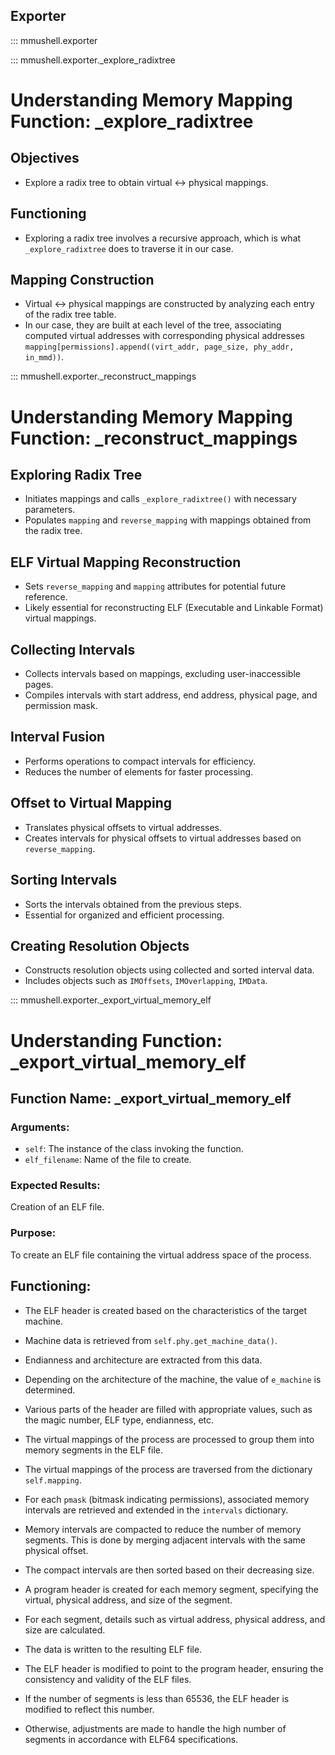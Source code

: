## Exporter

::: mmushell.exporter

::: mmushell.exporter._explore_radixtree
# Understanding Memory Mapping Function: _explore_radixtree

## Objectives

- Explore a radix tree to obtain virtual <-> physical mappings.

## Functioning

- Exploring a radix tree involves a recursive approach, which is what `_explore_radixtree` does to traverse it in our case.

## Mapping Construction

- Virtual <-> physical mappings are constructed by analyzing each entry of the radix tree table.
- In our case, they are built at each level of the tree, associating computed virtual addresses with corresponding physical addresses `mapping[permissions].append((virt_addr, page_size, phy_addr, in_mmd))`.

::: mmushell.exporter._reconstruct_mappings
# Understanding Memory Mapping Function: _reconstruct_mappings

## Exploring Radix Tree

- Initiates mappings and calls `_explore_radixtree()` with necessary parameters.
- Populates `mapping` and `reverse_mapping` with mappings obtained from the radix tree.

## ELF Virtual Mapping Reconstruction

- Sets `reverse_mapping` and `mapping` attributes for potential future reference.
- Likely essential for reconstructing ELF (Executable and Linkable Format) virtual mappings.

## Collecting Intervals

- Collects intervals based on mappings, excluding user-inaccessible pages.
- Compiles intervals with start address, end address, physical page, and permission mask.

## Interval Fusion

- Performs operations to compact intervals for efficiency.
- Reduces the number of elements for faster processing.

## Offset to Virtual Mapping

- Translates physical offsets to virtual addresses.
- Creates intervals for physical offsets to virtual addresses based on `reverse_mapping`.

## Sorting Intervals

- Sorts the intervals obtained from the previous steps.
- Essential for organized and efficient processing.

## Creating Resolution Objects

- Constructs resolution objects using collected and sorted interval data.
- Includes objects such as `IMOffsets`, `IMOverlapping`, `IMData`.

::: mmushell.exporter._export_virtual_memory_elf

# Understanding Function: _export_virtual_memory_elf

## Function Name: _export_virtual_memory_elf

### Arguments:

- `self`: The instance of the class invoking the function.
- `elf_filename`: Name of the file to create.

### Expected Results:

Creation of an ELF file.

### Purpose:

To create an ELF file containing the virtual address space of the process.

## Functioning:

- The ELF header is created based on the characteristics of the target machine.
- Machine data is retrieved from `self.phy.get_machine_data()`.
- Endianness and architecture are extracted from this data.
- Depending on the architecture of the machine, the value of `e_machine` is determined.
- Various parts of the header are filled with appropriate values, such as the magic number, ELF type, endianness, etc.

- The virtual mappings of the process are processed to group them into memory segments in the ELF file.
- The virtual mappings of the process are traversed from the dictionary `self.mapping`.
- For each `pmask` (bitmask indicating permissions), associated memory intervals are retrieved and extended in the `intervals` dictionary.
- Memory intervals are compacted to reduce the number of memory segments. This is done by merging adjacent intervals with the same physical offset.
- The compact intervals are then sorted based on their decreasing size.

- A program header is created for each memory segment, specifying the virtual, physical address, and size of the segment.
- For each segment, details such as virtual address, physical address, and size are calculated.
- The data is written to the resulting ELF file.

- The ELF header is modified to point to the program header, ensuring the consistency and validity of the ELF files.
- If the number of segments is less than 65536, the ELF header is modified to reflect this number.
- Otherwise, adjustments are made to handle the high number of segments in accordance with ELF64 specifications.
